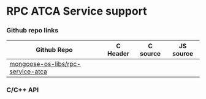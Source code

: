 # RPC ATCA Service support

### Github repo links
| Github Repo | C Header | C source  | JS source |
| ----------- | -------- | --------  | ----------------- |
| [mongoose-os-libs/rpc-service-atca](https://github.com/mongoose-os-libs/rpc-service-atca) | &nbsp; | &nbsp;  | &nbsp;         |


### C/С++ API
